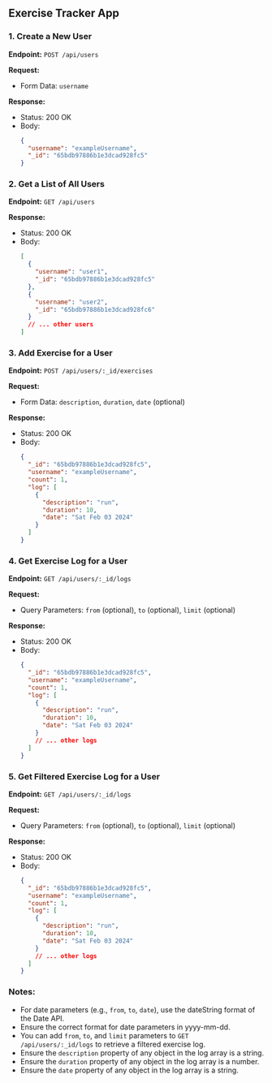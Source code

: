## Exercise Tracker App

### 1. Create a New User

**Endpoint:** `POST /api/users`

**Request:**

- Form Data: `username`

**Response:**

- Status: 200 OK
- Body:
  ```json
  {
    "username": "exampleUsername",
    "_id": "65bdb97886b1e3dcad928fc5"
  }
  ```

### 2. Get a List of All Users

**Endpoint:** `GET /api/users`

**Response:**

- Status: 200 OK
- Body:
  ```json
  [
    {
      "username": "user1",
      "_id": "65bdb97886b1e3dcad928fc5"
    },
    {
      "username": "user2",
      "_id": "65bdb97886b1e3dcad928fc6"
    }
    // ... other users
  ]
  ```

### 3. Add Exercise for a User

**Endpoint:** `POST /api/users/:_id/exercises`

**Request:**

- Form Data: `description`, `duration`, `date` (optional)

**Response:**

- Status: 200 OK
- Body:
  ```json
  {
    "_id": "65bdb97886b1e3dcad928fc5",
    "username": "exampleUsername",
    "count": 1,
    "log": [
      {
        "description": "run",
        "duration": 10,
        "date": "Sat Feb 03 2024"
      }
    ]
  }
  ```

### 4. Get Exercise Log for a User

**Endpoint:** `GET /api/users/:_id/logs`

**Request:**

- Query Parameters: `from` (optional), `to` (optional), `limit` (optional)

**Response:**

- Status: 200 OK
- Body:
  ```json
  {
    "_id": "65bdb97886b1e3dcad928fc5",
    "username": "exampleUsername",
    "count": 1,
    "log": [
      {
        "description": "run",
        "duration": 10,
        "date": "Sat Feb 03 2024"
      }
      // ... other logs
    ]
  }
  ```

### 5. Get Filtered Exercise Log for a User

**Endpoint:** `GET /api/users/:_id/logs`

**Request:**

- Query Parameters: `from` (optional), `to` (optional), `limit` (optional)

**Response:**

- Status: 200 OK
- Body:
  ```json
  {
    "_id": "65bdb97886b1e3dcad928fc5",
    "username": "exampleUsername",
    "count": 1,
    "log": [
      {
        "description": "run",
        "duration": 10,
        "date": "Sat Feb 03 2024"
      }
      // ... other logs
    ]
  }
  ```

### Notes:

- For date parameters (e.g., `from`, `to`, `date`), use the dateString format of the Date API.
- Ensure the correct format for date parameters in yyyy-mm-dd.
- You can add `from`, `to`, and `limit` parameters to `GET /api/users/:_id/logs` to retrieve a filtered exercise log.
- Ensure the `description` property of any object in the log array is a string.
- Ensure the `duration` property of any object in the log array is a number.
- Ensure the `date` property of any object in the log array is a string.
